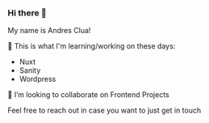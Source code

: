 ### Hi there 👋

My name is Andres Clua!

🤔 This is what I'm learning/working on these days:
 - Nuxt
 - Sanity
 - Wordpress

👯 I’m looking to collaborate on Frontend Projects 

Feel free to reach out in case you want to just get in touch


